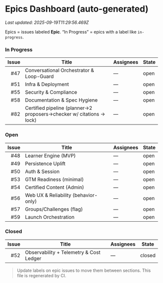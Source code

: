 # Epics Dashboard (auto-generated)

_Last updated: 2025-09-19T11:29:56.469Z_

Epics = issues labeled **Epic**. “In Progress” = epics with a label like `in-progress`.

### In Progress

| Issue | Title | Assignees | State |
|---:|---|---|---|
| #47 | Conversational Orchestrator & Loop-Guard | — | open |
| #51 | Infra & Deployment | — | open |
| #55 | Security & Compliance | — | open |
| #58 | Documentation & Spec Hygiene | — | open |
| #82 | Certified pipeline (planner→2 proposers→checker w/ citations → lock) | — | open |

### Open

| Issue | Title | Assignees | State |
|---:|---|---|---|
| #48 | Learner Engine (MVP) | — | open |
| #49 | Persistence Uplift | — | open |
| #50 | Auth & Session | — | open |
| #53 | GTM Readiness (minimal) | — | open |
| #54 | Certified Content (Admin) | — | open |
| #56 | Web UX & Reliability (behavior-only) | — | open |
| #57 | Groups/Challenges (flag) | — | open |
| #59 | Launch Orchestration | — | open |

### Closed

| Issue | Title | Assignees | State |
|---:|---|---|---|
| #52 | Observability + Telemetry & Cost Ledger | — | closed |


> Update labels on epic issues to move them between sections. This file is regenerated by CI.

